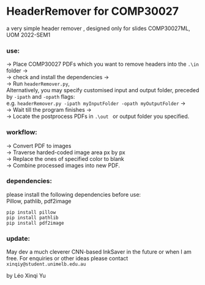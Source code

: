# HeaderRemover for COMP30027
a very simple header remover , designed only for slides COMP30027ML, UOM 2022-SEM1

### use:
-> Place COMP30027 PDFs which you want to remove headers into the ```.\in``` folder ->\
-> check and install the dependencies ->\
-> Run ```headerRemover.py```,\
 Alternatively, you may specify customised input and output folder, preceded by ```-ipath``` and ```-opath``` flags:\
 e.g. ```headerRemover.py -ipath myInputFolder -opath myOutputFolder``` ->\
-> Wait till the program finishes ->\
-> Locate the postprocess PDFs in ```.\out ``` or output folder you specified.

### workflow:
-> Convert PDF to images \
-> Traverse harded-coded image area px by px \
-> Replace the ones of specified color to blank \
-> Combine processed images into new PDF.

### dependencies:
please install the following dependencies before use:\
Pillow, pathlib, pdf2image
```
pip install pillow
pip install pathlib
pip install pdf2image
```

### update:
May dev a much cleverer CNN-based InkSaver in the future or when I am free.
For enquiries or other ideas please contact
```xinqiy@student.unimelb.edu.au```

by Léo Xinqi Yu
